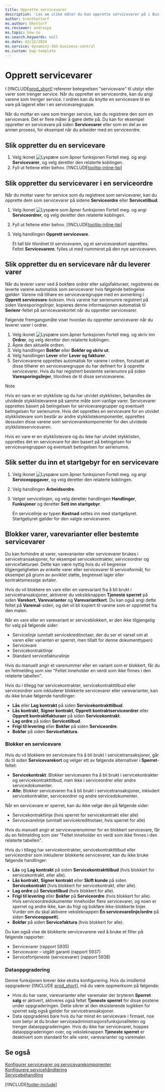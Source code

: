 ```yaml
---
title: Opprette servicevarer
description: 'Les om ulike måter du kan opprette servicevarer på i Business Central, for eksempel i en serviceordre eller når du leverer varer.'
author: brentholtorf
ms.author: bholtorf
ms.reviewer: andreipa
ms.topic: how-to
ms.search.keywords: null
ms.date: 03/22/2024
ms.service: dynamics-365-business-central
ms.custom: bap-template
---
```

# Opprett servicevarer

I [!INCLUDE[prod_short](includes/prod_short.md)] refererer betegnelsen "servicevare" til utstyr eller varer som trenger service. Når du oppretter en serviceordre, kan du angi varene som trenger service. I ordren kan du knytte en servicevare til en vare på lageret eller i en servicevaregruppe.

Når du mottar en vare som trenger service, kan du registrere den som en servicevare. Det er flere måter å gjøre dette på. Du kan for eksempel oppretter en servicevare på siden **Servicevarer** eller som en del av en annen prosess, for eksempel når du arbeider med en serviceordre.

## Slik oppretter du en servicevare

1. Velg ikonet ![Lyspære som åpner funksjonen Fortell meg.](media/ui-search/search_small.png "Fortell hva du vil gjøre") og angi **Servicevarer**, og velg deretter den relaterte koblingen.
2. Fyll ut feltene etter behov. [!INCLUDE[tooltip-inline-tip](includes/tooltip-inline-tip_md.md)]  

## Slik oppretter du servicevarer i en serviceordre

Når du mottar varer for service som du registrere som servicevarer, kan du opprette dem som servicevarer på sidene **Serviceordre** eller **Servicetilbud**.  

1. Velg ikonet ![Lyspære som åpner funksjonen Fortell meg.](media/ui-search/search_small.png "Fortell hva du vil gjøre") og angi **Serviceordrer**, og velg deretter den relaterte koblingen.  
2. Fyll ut feltene etter behov. [!INCLUDE[tooltip-inline-tip](includes/tooltip-inline-tip_md.md)]  
3. Velg handlingen **Opprett servicevare**.  

    Et tall blir tilordnet til servicevaren, og et servicevarekort opprettes. Feltet **Servicevarenr.** fylles ut med nummeret på den nye servicevaren.

## Slik oppretter du en servicevare når du leverer varer

Når du leverer varer ved å bokføre ordrer eller salgsfakturaer, registreres de leverte varene automatisk som servicevarer hvis følgende betingelse gjelder: Varene må tilhøre en servicevaregruppe med en avmerking i **Opprett servicevare**-boksen. Hvis varene har serienumre registrert på siden Varesporingslinjer, kopieres denne informasjonen automatisk til **Serienr**-feltet på servicevarekortet når du oppretter servicevarer.  

Følgende fremgangsmåte viser hvordan du oppretter servicevarer når du leverer varer i ordrer.  

1. Velg ikonet ![Lyspære som åpner funksjonen Fortell meg.](media/ui-search/search_small.png "Fortell hva du vil gjøre") og skriv inn **Ordrer**, og velg deretter den relaterte koblingen.  
2. Åpne den aktuelle ordren.  
3. Velg handlingen **Bokfør** eller **Bokfør og skriv ut**.  
4. Velg handlingen **Lever** eller **Lever og fakturer**.  
5. Servicevarene opprettes automatisk for varene i ordren, forutsatt at disse tilhører en servicevaregruppe du har definert for å opprette servicevarer. Hvis du har registrert bestemte serienumre på siden **Varesporingslinjer**, tilordnes de til disse servicevarene.  

> [!NOTE]  
> Hvis en vare er en stykkliste og du har utvidet stykklisten, behandles de utvidede stykklistevarene på samme måte som vanlige varer. Servicevarer opprettes basert på betingelsen for servicevaregrupper og eventuelt betingelsen for serienumre. Hvis det opprettes en servicevare for en utvidet stykklistevare som består av andre stykklistekomponenter, opprettes dessuten disse varene som servicevarekomponenter for den utvidede stykklisteservicevaren.  
>
> Hvis en vare er en stykklistevare og du ikke har utvidet stykklisten, opprettes det en servicevare for den basert på betingelsen for servicevaregruppen og eventuelt betingelsen for serienumre.  

## Slik setter du inn et startgebyr for en servicevare

1. Velg ikonet ![Lyspære som åpner funksjonen Fortell meg.](media/ui-search/search_small.png "Fortell hva du vil gjøre") og angi **Serviceoppgaver**, og velg deretter den relaterte koblingen.
2. Velg handlingen **Arbeidsordre**.
3. Velger servicelinjen, og velg deretter handlingen **Handlinger**, **Funksjoner** og deretter **Sett inn startgebyr**.  

    En servicelinje av typen **Kostnad** settes inn med startgebyret. Startgebyret gjelder for den valgte servicevaren.

## Blokker varer, varevarianter eller bestemte servicevarer

Du kan forhindre at varer, varevarianter eller servicevarer brukes i servicetransaksjoner, for eksempel servicekontrakter, serviceordrer og servicefakturaer. Dette kan være nyttig hvis du vil begrense tilgjengeligheten av enkelte varer eller servicevarer til serviceformål, for eksempel på grunn av avviklet støtte, begrenset lager eller kontraktsmessige avtaler.

Hvis du vil blokkere en vare eller en varevariant fra å bli brukt i servicetransaksjoner, aktiverer du veksleknappen **Tjeneste sperret** på siden **Varekort**, **Varevarianter** og **Varevariantkort**. Du kan også angi dette feltet på **Varemal**-siden, og det vil bli kopiert til varene som er opprettet fra den malen.

Når en vare eller en varevariant er serviceblokkert, er den ikke tilgjengelig for valg på følgende sider:

- Servicelinje (unntatt servicekreditnotaer, der du ser et varsel om at varen eller varianten er sperret, men tillatt for denne dokumenttypen)
- Servicevare
- Servicekontraktlinje
- Standard servicefakturalinje

Hvis du manuelt angir et varenummer eller en variant som er blokkert, får du en feilmelding som sier "Feltet inneholder en verdi som ikke finnes i den relaterte tabellen".

Hvis du i tillegg har servicekontrakter, servicekontrakttilbud eller serviceordrer som inkluderer blokkerte servicevarer eller varevarianter, kan du ikke bruke følgende handlinger:

- **Lås** eller **Lag kontrakt** på siden **Servicekontrakttilbud**.
- **Lås kontrakt**, **Signer kontrakt**, **Opprett kontraktserviceordrer** eller **Opprett kontraktfakturaer** på siden **Servicekontrakt**.
- **Lag ordre** på siden **Servicetilbud**.
- **Frigi til levering** eller **Bokfør** på siden **Serviceordre**.
- **Bokfør** på siden **Servicefaktura**.

### Blokker en servicevare

Hvis du vil blokkere en servicevare fra å bli brukt i servicetransaksjoner, går du til siden **Servicevarekort** og velger ett av følgende alternativer i **Sperret**-feltet:

- **Servicekontrakt**: Blokker servicevaren fra å bli brukt i servicekontrakter og servicekontrakttilbud, men ikke i serviceordrer eller andre servicedokumenter.
- **Alle**: Blokker servicevaren fra å bli brukt i servicetransaksjoner, inkludert servicekontrakter, serviceordrer og andre servicedokumenter.

Når en servicevare er sperret, kan du ikke velge den på følgende sider:

- Servicekontraktlinje (hvis sperret for servicekontrakt eller alle)
- Servicevarelinje (unntatt servicekreditnotaer, hvis sperret for alle)

Hvis du manuelt angir et servicevarenummer for en blokkert servicevare, får du en feilmelding som sier "Feltet inneholder en verdi som ikke finnes i den relaterte tabellen".

Hvis du i tillegg har servicekontrakter, servicekontrakttilbud eller serviceordrer som inkluderer blokkerte servicevarer, kan du ikke bruke følgende handlinger:

- **Lås** og **Lag kontrakt** på siden **Servicekontrakttilbud** (hvis blokkert for servicekontrakt, eller alle).
- **Lås kontrakt**, **Signer kontrakt** eller **Skift kunde** på siden **Servicekontrakt** (hvis blokkert for servicekontrakt, eller alle).
- **Lag ordre** på **Servicetilbud** (hvis blokkert for alle).
- **Frigi til levering** eller **Bokfør** på **Serviceordre** (hvis blokkert for alle). Hvis serviceordredokumenter inneholder flere servicevarer, og noen er sperret og andre ikke, kan du frigi og bokføre ikke-blokkerte linjer. Vurder om du skal aktivere veksleknappen **Én servicevarelinje/ordre** på siden **Serviceoppsett**).
- **Bokfør** på siden **Servicefaktura** (hvis blokkert for alle).

Du kan også vise de blokkerte servicevarene ved å bruke et filter på følgende rapporter:

- Servicevarer (rapport 5935)
- Servicevarer – utgått garanti (rapport 5937)
- Servicefortjeneste (servicevarer) (rapport 5938)

### Dataoppgradering

Denne funksjonen krever ikke ekstra konfigurering. Hvis du imidlertid oppgraderer [!INCLUDE [prod_short](includes/prod_short.md)], må du være oppmerksom på følgende:

- Hvis du har varer, varevarianter eller varemaler der bryteren **Sperret salg** er aktivert, aktiveres også feltet **Tjeneste sperret** for disse postene under oppgraderingen. Dette sikrer at den eksisterende logikken for sperret salg også gjelder for servicetransaksjoner.
- Data oppgraderes bare hvis du har minst én servicevare i firmaet, noe som betyr at du bruker serviceadministrasjonsfunksjonaliteten og trenger dataoppgraderingen. Hvis du ikke har servicevarer, hoppes dataoppgraderingen over, og veksleknappen **Tjeneste sperret** er deaktivert som standard for alle varer, varevarianter og varemaler.

## Se også

[Konfigurer servicevarer og servicevarekomponenter](service-how-setup-service-items.md)  
[Konfigurere servicehåndtering](service-setup-service.md)  
[Servicebehandling](service-service.md)  


[!INCLUDE[footer-include](includes/footer-banner.md)]
